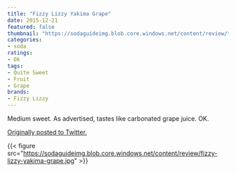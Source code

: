 ```yaml
---
title: "Fizzy Lizzy Yakima Grape"
date: 2015-12-21
featured: false
thumbnail: "https://sodaguideimg.blob.core.windows.net/content/review/thumbs/fizzy-lizzy-yakima-grape.jpg"
categories:
- soda
ratings:
- Ok
tags:
- Quite Sweet
- Fruit
- Grape
brands:
- Fizzy Lizzy
---
```


Medium sweet. As advertised, tastes like carbonated grape juice. OK.

[Originally posted to Twitter.](https://twitter.com/Cavorter/status/679018967847931904)

{{< figure src="https://sodaguideimg.blob.core.windows.net/content/review/fizzy-lizzy-yakima-grape.jpg" >}}

